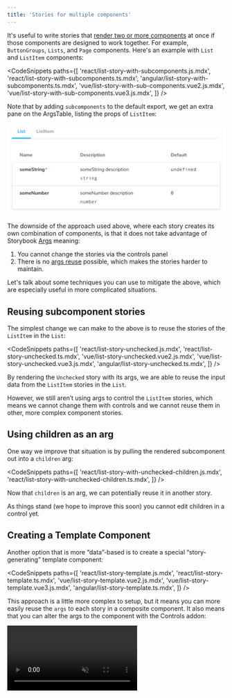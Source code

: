 ```yaml
---
title: 'Stories for multiple components'
---
```


It's useful to write stories that [render two or more components](../writing-stories/introduction.md#stories-for-two-or-more-components) at once if those components are designed to work together. For example, `ButtonGroups`, `Lists`, and `Page` components. Here's an example with `List` and `ListItem` components:

<!-- prettier-ignore-start -->

<CodeSnippets
  paths={[
    'react/list-story-with-subcomponents.js.mdx',
    'react/list-story-with-subcomponents.ts.mdx',
    'angular/list-story-with-subcomponents.ts.mdx',
    'vue/list-story-with-sub-components.vue2.js.mdx',
    'vue/list-story-with-sub-components.vue3.js.mdx',
  ]}
/>

<!-- prettier-ignore-end -->

Note that by adding `subcomponents` to the default export, we get an extra pane on the ArgsTable, listing the props of `ListItem`:

![Storybook story with subcomponent argstable](./argstable-subcomponents.png)

The downside of the approach used above, where each story creates its own combination of components, is that it does not take advantage of Storybook [Args](../writing-stories/args.md) meaning:

1. You cannot change the stories via the controls panel
2. There is no [args reuse](../writing-stories/introduction.md#using-args) possible, which makes the stories harder to maintain.

Let's talk about some techniques you can use to mitigate the above, which are especially useful in more complicated situations.

## Reusing subcomponent stories

The simplest change we can make to the above is to reuse the stories of the `ListItem` in the `List`:

<!-- prettier-ignore-start -->

<CodeSnippets
  paths={[
    'react/list-story-unchecked.js.mdx',
    'react/list-story-unchecked.ts.mdx',
    'vue/list-story-unchecked.vue2.js.mdx',
    'vue/list-story-unchecked.vue3.js.mdx',
    'angular/list-story-unchecked.ts.mdx',
  ]}
/>

<!-- prettier-ignore-end -->

By rendering the `Unchecked` story with its args, we are able to reuse the input data from the `ListItem` stories in the `List`.

However, we still aren’t using args to control the `ListItem` stories, which means we cannot change them with controls and we cannot reuse them in other, more complex component stories.

## Using children as an arg

One way we improve that situation is by pulling the rendered subcomponent out into a `children` arg:

<!-- prettier-ignore-start -->

<CodeSnippets
  paths={[
    'react/list-story-with-unchecked-children.js.mdx',
    'react/list-story-with-unchecked-children.ts.mdx',
  ]}
/>

<!-- prettier-ignore-end -->

Now that `children` is an arg, we can potentially reuse it in another story.

<div class="aside">

As things stand (we hope to improve this soon) you cannot edit children in a control yet.

</div>

## Creating a Template Component

Another option that is more “data”-based is to create a special “story-generating” template component:

<!-- prettier-ignore-start -->

<CodeSnippets
  paths={[
    'react/list-story-template.js.mdx',
    'react/list-story-template.ts.mdx',
    'vue/list-story-template.vue2.js.mdx',
    'vue/list-story-template.vue3.js.mdx',
    'angular/list-story-template.ts.mdx',
  ]}
/>

<!-- prettier-ignore-end -->

This approach is a little more complex to setup, but it means you can more easily reuse the `args` to each story in a composite component. It also means that you can alter the args to the component with the Controls addon:

<video autoPlay muted playsInline loop>
  <source
    src="template-component-with-controls-optimized.mp4"
    type="video/mp4"
  />
</video>
